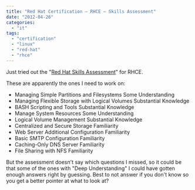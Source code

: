 ```yaml
---
title: "Red Hat Certification – RHCE – Skills Assessment"
date: "2012-04-26"
categories: 
  - "it"
tags: 
  - "certification"
  - "linux"
  - "red-hat"
  - "rhce"
---
```


Just tried out the "[Red Hat Skills Assessment](http://www.redhat.com/training/assessment.html "redhat.com")" for RHCE.

These are apparently the ones I need to work on:

- Managing Simple Partitions and Filesystems Some Understanding
- Managing Flexible Storage with Logical Volumes Substantial Knowledge
- BASH Scripting and Tools Substantial Knowledge
- Manage System Resources Some Understanding
- Logical Volume Management Substantial Knowledge
- Centralized and Secure Storage Familiarity
- Web Server Additional Configuration Familiarity
- Basic SMTP Configuration Familiarity
- Caching-Only DNS Server Familiarity
- File Sharing with NFS Familiarity

But the assessment doesn't say which questions I missed, so it could be that some of the ones with "Deep Understanding" I could have gotten enough answers right by guessing. Best to not answer if you don't know so you get a better pointer at what to look at?
